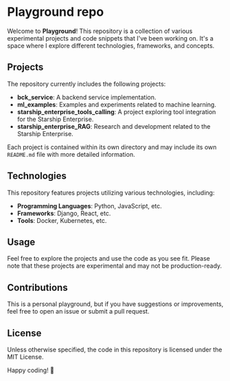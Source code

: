 # Playground repo

Welcome to **Playground**! This repository is a collection of various experimental projects and code snippets that I've been working on. It's a space where I explore different technologies, frameworks, and concepts.

## Projects

The repository currently includes the following projects:

- **bck_service**: A backend service implementation.
- **ml_examples**: Examples and experiments related to machine learning.
- **starship_enterprise_tools_calling**: A project exploring tool integration for the Starship Enterprise.
- **starship_enterprise_RAG**: Research and development related to the Starship Enterprise.

Each project is contained within its own directory and may include its own `README.md` file with more detailed information.

## Technologies

This repository features projects utilizing various technologies, including:

- **Programming Languages**: Python, JavaScript, etc.
- **Frameworks**: Django, React, etc.
- **Tools**: Docker, Kubernetes, etc.

## Usage

Feel free to explore the projects and use the code as you see fit. Please note that these projects are experimental and may not be production-ready.

## Contributions

This is a personal playground, but if you have suggestions or improvements, feel free to open an issue or submit a pull request.

## License

Unless otherwise specified, the code in this repository is licensed under the MIT License.

Happy coding! 🚀

